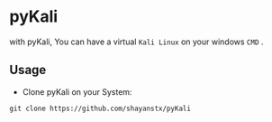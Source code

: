 # pyKali
with pyKali, You can have a virtual `Kali Linux` on your windows `CMD` .

## Usage
* Clone pyKali on your System:
```
git clone https://github.com/shayanstx/pyKali
```